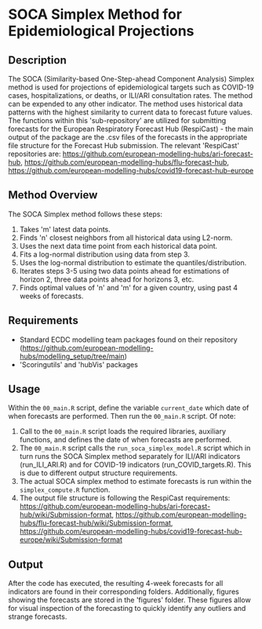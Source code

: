 # SOCA Simplex Method for Epidemiological Projections

## Description
The SOCA (Similarity-based One-Step-ahead Component Analysis) Simplex method is used for projections of epidemiological targets such as COVID-19 cases, hospitalizations, or deaths, or ILI/ARI consultation rates. The method can be expended to any other indicator. 
The method uses historical data patterns with the highest similarity to current data to forecast future values.
The functions within this 'sub-repository' are utilized for submitting forecasts for the European Respiratory Forecast Hub (RespiCast) - the main output of the package are the .csv files of the forecasts in the appropriate file structure for the Forecast Hub submission. 
The relevant 'RespiCast' repositories are: https://github.com/european-modelling-hubs/ari-forecast-hub, https://github.com/european-modelling-hubs/flu-forecast-hub, https://github.com/european-modelling-hubs/covid19-forecast-hub-europe

## Method Overview
The SOCA Simplex method follows these steps:
1. Takes 'm' latest data points.
2. Finds 'n' closest neighbors from all historical data using L2-norm.
3. Uses the next data time point from each historical data point.
4. Fits a log-normal distribution using data from step 3.
5. Uses the log-normal distribution to estimate the quantiles/distribution.
6. Iterates steps 3-5 using two data points ahead for estimations of horizon 2, three data points ahead for horizons 3, etc.
7. Finds optimal values of 'n' and 'm' for a given country, using past 4 weeks of forecasts.

## Requirements
- Standard ECDC modelling team packages found on their repository (https://github.com/european-modelling-hubs/modelling_setup/tree/main)
- 'Scoringutils' and 'hubVis' packages

## Usage
Within the `00_main.R` script, define the variable `current_date` which date of when forecasts are performed. Then run the `00_main.R` script. Of note:
1. Call to the `00_main.R` script loads the required libraries, auxiliary functions, and defines the date of when forecasts are performed.
2. The `00_main.R` script calls the `run_soca_simplex_model.R` script which in turn runs the SOCA Simplex method separately for ILI/ARI indicators (run_ILI_ARI.R) and for COVID-19 indicators (run_COVID_targets.R). This is due to different output structure requirements.
3. The actual SOCA simplex method to estimate forecasts is run within the `simplex_compute.R` function.
4. The output file structure is following the RespiCast requirements: https://github.com/european-modelling-hubs/ari-forecast-hub/wiki/Submission-format, https://github.com/european-modelling-hubs/flu-forecast-hub/wiki/Submission-format, https://github.com/european-modelling-hubs/covid19-forecast-hub-europe/wiki/Submission-format

## Output
After the code has executed, the resulting 4-week forecasts for all indicators are found in their corresponding folders. Additionally, figures showing the forecasts are stored in the 'figures' folder. These figures allow for visual inspection of the forecasting to quickly identify any outliers and strange forecasts.

